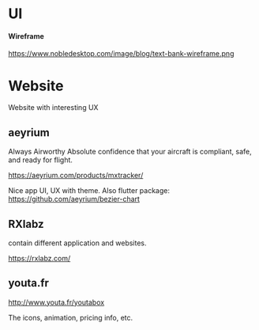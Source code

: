 
# UI

#### Wireframe

https://www.nobledesktop.com/image/blog/text-bank-wireframe.png


# Website

Website with interesting UX

## aeyrium
Always Airworthy
Absolute confidence that your aircraft is compliant, safe, and ready for flight.

https://aeyrium.com/products/mxtracker/

Nice app UI, UX with theme. Also flutter package: https://github.com/aeyrium/bezier-chart

## RXlabz

contain different application and websites.

https://rxlabz.com/

## youta.fr

http://www.youta.fr/youtabox

The icons, animation, pricing info, etc. 
